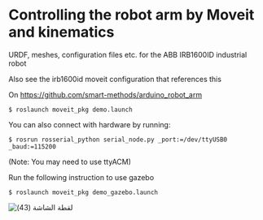 # Controlling the robot arm by Moveit and kinematics

URDF, meshes, configuration files etc. for the ABB IRB1600ID industrial robot

Also see the irb1600id moveit configuration that references this

On https://github.com/smart-methods/arduino_robot_arm


` $ roslaunch moveit_pkg demo.launch `

You can also connect with hardware by running:

` $ rosrun rosserial_python serial_node.py _port:=/dev/ttyUSB0 _baud:=115200 `

(Note: You may need to use ttyACM)

Run the following instruction to use gazebo

` $ roslaunch moveit_pkg demo_gazebo.launch `


![‏‏لقطة الشاشة (43)](https://user-images.githubusercontent.com/108361853/183736870-c512bf1a-861a-4ae6-9ad8-a98e9e6aec5c.png)


